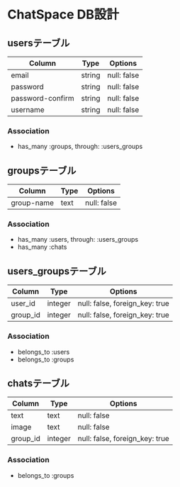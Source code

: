 # ChatSpace DB設計
## usersテーブル
|Column|Type|Options|
|------|----|-------|
|email|string|null: false|
|password|string|null: false|
|password-confirm|string|null: false|
|username|string|null: false|
### Association
- has_many :groups,  through:  :users_groups

## groupsテーブル
|Column|Type|Options|
|------|----|-------|
|group-name|text|null: false|
### Association
- has_many :users,  through:  :users_groups
- has_many :chats


## users_groupsテーブル
|Column|Type|Options|
|------|----|-------|
|user_id|integer|null: false, foreign_key: true|
|group_id|integer|null: false, foreign_key: true|
### Association
- belongs_to :users
- belongs_to :groups

## chatsテーブル
|Column|Type|Options|
|------|----|-------|
|text|text|null: false|
|image|text|null: false|
|group_id|integer|null: false, foreign_key: true|
### Association
- belongs_to :groups